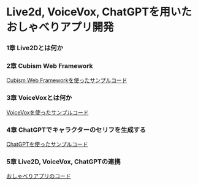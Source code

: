 # Live2d, VoiceVox, ChatGPTを用いたおしゃべりアプリ開発

### 1章 Live2Dとは何か
### 2章 Cubism Web Framework
[Cubism Web Frameworkを使ったサンプルコード](./live2d-simple-sample/README.md)

### 3章 VoiceVoxとは何か
[VoiceVoxを使ったサンプルコード](./voicevox-simple-sample/README.md)

### 4章 ChatGPTでキャラクターのセリフを生成する
[ChatGPTを使ったサンプルコード](./chatgpt-simple-sample/README.md)

### 5章 Live2D, VoiceVox, ChatGPTの連携
[おしゃべりアプリのコード](./ai-chatter-app/README.md)
